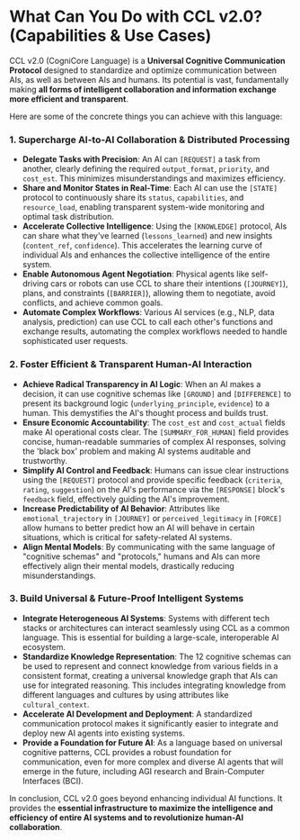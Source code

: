 # What Can You Do with CCL v2.0? (Capabilities & Use Cases)

CCL v2.0 (CogniCore Language) is a **Universal Cognitive Communication Protocol** designed to standardize and optimize communication between AIs, as well as between AIs and humans. Its potential is vast, fundamentally making **all forms of intelligent collaboration and information exchange more efficient and transparent**.

Here are some of the concrete things you can achieve with this language:

### **1. Supercharge AI-to-AI Collaboration & Distributed Processing**

*   **Delegate Tasks with Precision**: An AI can `[REQUEST]` a task from another, clearly defining the required `output_format`, `priority`, and `cost_est`. This minimizes misunderstandings and maximizes efficiency.
*   **Share and Monitor States in Real-Time**: Each AI can use the `[STATE]` protocol to continuously share its `status`, `capabilities`, and `resource_load`, enabling transparent system-wide monitoring and optimal task distribution.
*   **Accelerate Collective Intelligence**: Using the `[KNOWLEDGE]` protocol, AIs can share what they've learned (`lessons_learned`) and new insights (`content_ref`, `confidence`). This accelerates the learning curve of individual AIs and enhances the collective intelligence of the entire system.
*   **Enable Autonomous Agent Negotiation**: Physical agents like self-driving cars or robots can use CCL to share their intentions (`[JOURNEY]`), plans, and constraints (`[BARRIER]`), allowing them to negotiate, avoid conflicts, and achieve common goals.
*   **Automate Complex Workflows**: Various AI services (e.g., NLP, data analysis, prediction) can use CCL to call each other's functions and exchange results, automating the complex workflows needed to handle sophisticated user requests.

### **2. Foster Efficient & Transparent Human-AI Interaction**

*   **Achieve Radical Transparency in AI Logic**: When an AI makes a decision, it can use cognitive schemas like `[GROUND]` and `[DIFFERENCE]` to present its background logic (`underlying_principle`, `evidence`) to a human. This demystifies the AI's thought process and builds trust.
*   **Ensure Economic Accountability**: The `cost_est` and `cost_actual` fields make AI operational costs clear. The `[SUMMARY_FOR_HUMAN]` field provides concise, human-readable summaries of complex AI responses, solving the 'black box' problem and making AI systems auditable and trustworthy.
*   **Simplify AI Control and Feedback**: Humans can issue clear instructions using the `[REQUEST]` protocol and provide specific feedback (`criteria`, `rating`, `suggestion`) on the AI's performance via the `[RESPONSE]` block's `feedback` field, effectively guiding the AI's improvement.
*   **Increase Predictability of AI Behavior**: Attributes like `emotional_trajectory` in `[JOURNEY]` or `perceived_legitimacy` in `[FORCE]` allow humans to better predict how an AI will behave in certain situations, which is critical for safety-related AI systems.
*   **Align Mental Models**: By communicating with the same language of "cognitive schemas" and "protocols," humans and AIs can more effectively align their mental models, drastically reducing misunderstandings.

### **3. Build Universal & Future-Proof Intelligent Systems**

*   **Integrate Heterogeneous AI Systems**: Systems with different tech stacks or architectures can interact seamlessly using CCL as a common language. This is essential for building a large-scale, interoperable AI ecosystem.
*   **Standardize Knowledge Representation**: The 12 cognitive schemas can be used to represent and connect knowledge from various fields in a consistent format, creating a universal knowledge graph that AIs can use for integrated reasoning. This includes integrating knowledge from different languages and cultures by using attributes like `cultural_context`.
*   **Accelerate AI Development and Deployment**: A standardized communication protocol makes it significantly easier to integrate and deploy new AI agents into existing systems.
*   **Provide a Foundation for Future AI**: As a language based on universal cognitive patterns, CCL provides a robust foundation for communication, even for more complex and diverse AI agents that will emerge in the future, including AGI research and Brain-Computer Interfaces (BCI).

In conclusion, CCL v2.0 goes beyond enhancing individual AI functions. It provides the **essential infrastructure to maximize the intelligence and efficiency of entire AI systems and to revolutionize human-AI collaboration**.